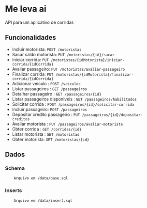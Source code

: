 # Me leva ai

API para um aplicativo de corridas
## Funcionalidades

- Incluir motorista: `POST /motoristas`
- Sacar saldo motorista: `PUT /motoristas/{id}/sacar`
- Iniciar corrida: `PUT /motoristas/{idMotorista}/iniciar-corrida/{idCorrida}`
- Avaliar passageiro: `PUT /motoristas/avaliar-passageiro`
- Finalizar corrida: `PUT /motoristas/{idMotorista}/finalizar-corrida/{idCorrida}`
- Adicionar veiculo : `POST /veiculos`
- Listar passageiros : `GET /passageiros`
- Detalhar passageiro : `GET /passageiros/{id}`
- Listar passageiros disponiveis : `GET /passageiros/habilitados`
- Solicitar corrida : `POST /passageiros/{id}/solicitar-corrida`
- Incluir passageiro: `POST /passageiros`
- Depositar credito passageiro : `PUT /passageiros/{id}/depositar-creditos`
- Avaliar motorista : `PUT /passageiros/avaliar-motorista`
- Obter corrida : `GET /corridas/{id}`
- Listar motorista : `GET /motoristas`
- Obter motorista: `GET /motoristas/{id}`


## Dados

### Schema

```
    Arquivo em /data/base.sql
```

### Inserts
```
    Arquivo em /data/insert.sql
```

